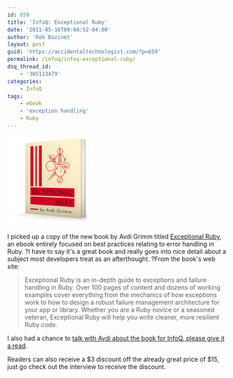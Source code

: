 ```yaml
---
id: 659
title: 'InfoQ: Exceptional Ruby'
date: '2011-05-16T09:04:52-04:00'
author: 'Rob Bazinet'
layout: post
guid: 'https://accidentaltechnologist.com/?p=659'
permalink: /infoq/infoq-exceptional-ruby/
dsq_thread_id:
    - '305113479'
categories:
    - InfoQ
tags:
    - ebook
    - 'exception handling'
    - Ruby
---
```


![Exceptional ruby](/assets/img/2011/05/exceptional_ruby.png)

I picked up a copy of the new book by Avdi Grimm titled [Exceptional Ruby](https://exceptionalruby.com/), an ebook entirely focused on best practices relating to error handling in Ruby. ?I have to say it's a great book and really goes into nice detail about a subject most developers treat as an afterthought. ?From the book's web site:

> Exceptional Ruby is an in-depth guide to exceptions and failure handling in Ruby. Over 100 pages of content and dozens of working examples cover everything from the mechanics of how exceptions work to how to design a robust failure management architecture for your app or library. Whether you are a Ruby novice or a seasoned veteran, Exceptional Ruby will help you write cleaner, more resilient Ruby code.

I also had a chance to [talk with Avdi about the book for InfoQ, please give it a read](https://www.infoq.com/news/2011/05/exceptional-ruby).

Readers can also receive a $3 discount off the already great price of $15, just go check out the interview to receive the discount.